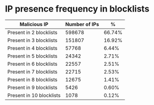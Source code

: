 # IP presence frequency in blocklists
| Malicious IP | Number of IPs | % |
|----|----|----|
| Present in 2 blocklists | 598678 | 66.74% |
| Present in 3 blocklists | 151807 | 16.92% |
| Present in 4 blocklists | 57768 | 6.44% |
| Present in 5 blocklists | 24342 | 2.71% |
| Present in 6 blocklists | 22557 | 2.51% |
| Present in 7 blocklists | 22715 | 2.53% |
| Present in 8 blocklists | 12675 | 1.41% |
| Present in 9 blocklists | 5426 | 0.60% |
| Present in 10 blocklists | 1078 | 0.12% |
